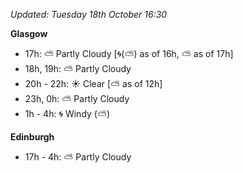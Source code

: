 *Updated: Tuesday 18th October 16:30*

**Glasgow**

* 17h: :partly_sunny: Partly Cloudy [:cyclone:(:partly_sunny:) as of 16h, :partly_sunny: as of 17h]
* 18h, 19h: :partly_sunny: Partly Cloudy
* 20h - 22h: :sunny: Clear [:partly_sunny: as of 12h]
* 23h, 0h: :partly_sunny: Partly Cloudy
* 1h - 4h: :cyclone: Windy (:partly_sunny:)

**Edinburgh**

* 17h - 4h: :partly_sunny: Partly Cloudy
